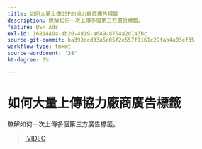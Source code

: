 ```yaml
---
title: 如何大量上傳DSP的協力廠商廣告標籤
description: 瞭解如何一次上傳多個第三方廣告標籤。
feature: DSP Ads
exl-id: 1681440a-4b20-4819-a649-8754a2d143bc
source-git-commit: ba393ccd33a5e05f2e557f1161c29fab4a03ef35
workflow-type: tm+mt
source-wordcount: '38'
ht-degree: 0%

---
```


# 如何大量上傳協力廠商廣告標籤

瞭解如何一次上傳多個第三方廣告標籤。

>[!VIDEO](https://video.tv.adobe.com/v/339204)
